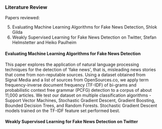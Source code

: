 ### Literature Review

Papers reviewed:

5. Evaluating Machine Learning Algorithms for Fake News Detection, Shlok Gilda
6. Weakly Supervised Learning for Fake News Detection on Twitter, Stefan Helmstetter and Heiko Paulheim

#### Evaluating Machine Learning Algorithms for Fake News Detection

This paper explores the application of natural language processing techniques for the detection of 'fake news', that is, misleading news stories that come from non-reputable sources. Using a dataset obtained from Signal Media and a list of sources from OpenSources.co, we apply term frequency-inverse document frequency (TF-IDF) of bi-grams and probabilistic context free grammar (PCFG) detection to a corpus of about 11,000 articles. We test our dataset on multiple classification algorithms - Support Vector Machines, Stochastic Gradient Descent, Gradient Boosting, Bounded Decision Trees, and Random Forests. Stochastic Gradient Descent models trained on the TF-IDF feature set performed best.

#### Weakly Supervised Learning for Fake News Detection on Twitter
